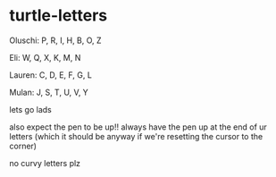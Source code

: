# turtle-letters
Oluschi: P, R, I, H, B, O, Z

Eli: W, Q, X, K, M, N

Lauren: C, D, E, F, G, L

Mulan: J, S, T, U, V, Y

lets go lads

also expect the pen to be up!! always have the pen up at the end of ur letters (which it should be anyway if we're resetting the cursor to the corner)

no curvy letters plz

